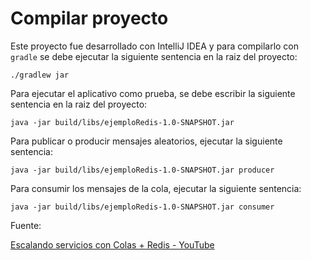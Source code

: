 # Compilar proyecto

Este proyecto fue desarrollado con IntelliJ IDEA y para compilarlo con `gradle` se debe ejecutar la siguiente sentencia en la raiz del proyecto:

```shell
./gradlew jar
```

Para ejecutar el aplicativo como prueba, se debe escribir la siguiente sentencia en la raiz del proyecto:

```shell
java -jar build/libs/ejemploRedis-1.0-SNAPSHOT.jar
```

Para publicar o producir mensajes aleatorios, ejecutar la siguiente sentencia:

```shell
java -jar build/libs/ejemploRedis-1.0-SNAPSHOT.jar producer
```

Para consumir los mensajes de la cola, ejecutar la siguiente sentencia:

```shell
java -jar build/libs/ejemploRedis-1.0-SNAPSHOT.jar consumer
```



Fuente:

[Escalando servicios con Colas + Redis - YouTube](https://www.youtube.com/watch?v=mM_SROJZGwQ)


